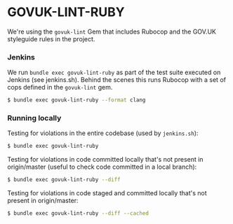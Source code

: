 # GOVUK-LINT-RUBY

We're using the `govuk-lint` Gem that includes Rubocop and the GOV.UK styleguide rules in the project.

### Jenkins

We run `bundle exec govuk-lint-ruby` as part of the test suite executed on Jenkins (see jenkins.sh). Behind the scenes this runs Rubocop with a set of cops defined in the `govuk-lint` gem.

```bash
$ bundle exec govuk-lint-ruby --format clang
```

### Running locally

Testing for violations in the entire codebase (used by `jenkins.sh`):

```bash
$ bundle exec govuk-lint-ruby
```

Testing for violations in code committed locally that's not present in origin/master (useful to check code committed in a local branch):

```bash
$ bundle exec govuk-lint-ruby --diff
```

Testing for violations in code staged and committed locally that's not present in origin/master:

```bash
$ bundle exec govuk-lint-ruby --diff --cached
```
